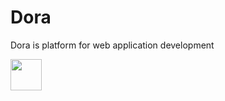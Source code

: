 # Dora
Dora is platform for web application development

<img src="https://filebin.net/fxm3y0qi8fm8o0ye/letter-d-octopus-.jpg?t=8gy6iwlg" style="width:50px;height:50px">
